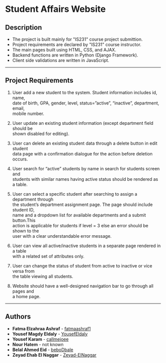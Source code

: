 # Student Affairs Website  
## Description
* The project is built mainly for "IS231" course project submittion.  
* Project requirements are declared by "IS231" course instructor.  
* The main pages built using HTML, CSS, and AJAX.  
* Backend functions are written in Python (Django Framework).  
* Client side validations are written in JavaScript.  
---
## Project Requirements  
1. User add a new student to the system. Student information includes id, name,  
date of birth, GPA, gender, level, status=”active”, “inactive”, department, email,  
mobile number.  

2. User update an existing student information (except department field should be  
shown disabled for editing).  

3. User can delete an existing student data through a delete button in edit student  
data page with a confirmation dialogue for the action before deletion occurs.  

4. User search for “active” students by name in search for students screen and  
students with similar names having active status should be rendered as a table.  

5. User can select a specific student after searching to assign a department through  
the student’s department assignment page. The page should include student ID,  
name and a dropdown list for available departments and a submit button.This  
action is applicable for students if level = 3 else an error should be shown to the  
user with a clear understandable error message.  

6. User can view all active/inactive students in a separate page rendered in a table  
with a related set of attributes only.  

7. User can change the status of student from active to inactive or vice versa from  
the table viewing all students.  

8. Website should have a well-designed navigation bar to go through all pages and  
a home page.
---
## Authors
* **Fatma Elzahraa Ashraf** - [fatmaashraf1](https://github.com/fatmaashraf1)  
* **Yousef Magdy Eldaly** - [YousefEldaly](https://github.com/YousefEldaly)  
* **Yousef Karam** - [callmejoee](https://github.com/callmejoee)  
* **Nour Hatem** - not known
* **Belal Ahmed Eid** - [beboDbale](https://github.com/beboDbale)  
* **Zeyad Ehab El Naggar** - [Zeyad-ElNaggar](https://github.com/Zeyad-ElNaggar)

